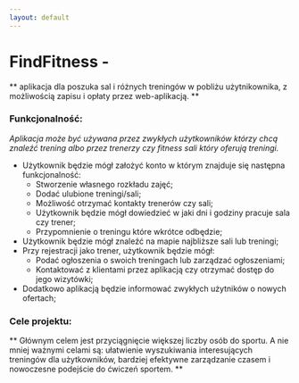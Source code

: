 ```yaml
---
layout: default
---
```


# FindFitness -

** aplikacja dla poszuka sal i różnych treningów w pobliżu użytnikownika, z możliwością zapisu i opłaty przez web-aplikacją. **

### Funkcjonalność:
_Aplikacja może być używana przez zwykłych użytkowników którzy chcą znaleźć trening albo przez trenerzy czy fitness sali który oferują treningi._

 * Użytkownik będzie mógł założyć konto w którym znajduje się następna funkcjonalność:
    * Stworzenie własnego rozkładu zajęć;
    * Dodać ulubione treningi/sali;
    * Możliwość otrzymać kontakty trenerów czy sali;
    * Użytkownik będzie mógł dowiedzieć w jaki dni i godziny pracuje sala czy trener;
    * Przypomnienie o treningu które wkrótce odbędzie;
* Użytkownik będzie mógł znaleźć na mapie najbliższe sali lub treningi;
* Przy rejestracji jako trener, użytkownik będzie mógł:
    * Podać ogłoszenia o swoich treningach lub zarządzać ogłoszeniami;
    * Kontaktować z klientami przez aplikacją czy otrzymać dostęp do jego wizytówki;
* Dodatkowo aplikacją będzie informować zwykłych użytników o nowych ofertach;


### Cele projektu:

** Głównym celem jest przyciągnięcie większej liczby osób do sportu. A nie mniej ważnymi celami są: ułatwienie wyszukiwania interesujących treningów dla użytkowników,  bardziej efektywne zarządzanie czasem i nowoczesne podejście do ćwiczeń sportem. **
